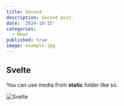 ```yaml
---
title: Second
description: Second post.
date: '2024-10-15'
categories:
  - News
published: true
image: example.jpg
---
```


## Svelte

You can use media from **static** folder like so.

![Svelte](../favicon.png)